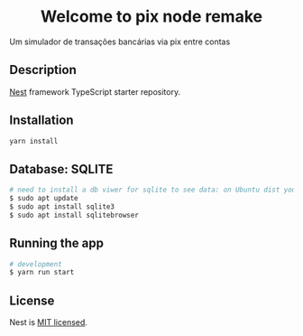 <h1 align="center">
  Welcome to pix node remake
</h1>
<p>Um simulador de transações bancárias via pix entre contas<p>

## Description

[Nest](https://github.com/nestjs/nest) framework TypeScript starter repository.

## Installation

```bash
yarn install
```

## Database: SQLITE

```bash
# need to install a db viwer for sqlite to see data: on Ubuntu dist you can run
$ sudo apt update
$ sudo apt install sqlite3
$ sudo apt install sqlitebrowser
```

## Running the app

```bash
# development
$ yarn run start
```

## License

Nest is [MIT licensed](LICENSE).
